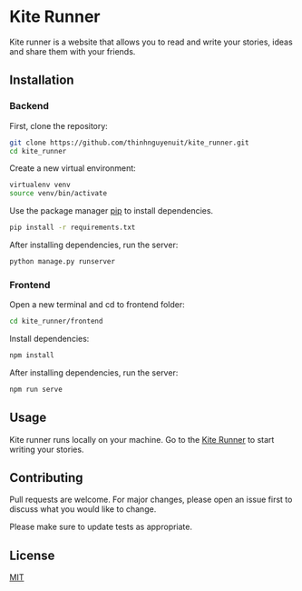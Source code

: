 # Kite Runner

Kite runner is a website that allows you to read and write your stories, ideas and share them with your friends.

## Installation

### Backend
First, clone the repository:
```bash
git clone https://github.com/thinhnguyenuit/kite_runner.git
cd kite_runner
```
Create a new virtual environment:
```bash
virtualenv venv
source venv/bin/activate
```

Use the package manager [pip](https://pip.pypa.io/en/stable/) to install dependencies.

```bash
pip install -r requirements.txt
```
After installing dependencies, run the server:
```bash
python manage.py runserver
```
### Frontend
Open a new terminal and cd to frontend folder:
```bash
cd kite_runner/frontend
```
Install dependencies:
```bash
npm install
```
After installing dependencies, run the server:
```bash
npm run serve
```

## Usage

Kite runner runs locally on your machine.
Go to the [Kite Runner](http://localhost:8080/) to start writing your stories.

## Contributing
Pull requests are welcome. For major changes, please open an issue first to discuss what you would like to change.

Please make sure to update tests as appropriate.

## License
[MIT](https://choosealicense.com/licenses/mit/)